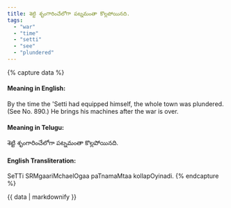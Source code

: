 ```yaml
---
title: శెట్టి శృంగారించేలోగా పట్నమంతా కొల్లపోయినది.
tags:
  - "war"
  - "time"
  - "setti"
  - "see"
  - "plundered"
---
```


{% capture data %}
#### Meaning in English:
By the time the 'Setti had equipped himself, the whole town was plundered.
(See No. 890.)
He brings his machines after the war is over.

#### Meaning in Telugu:
శెట్టి శృంగారించేలోగా పట్నమంతా కొల్లపోయినది.

#### English Transliteration:
SeTTi SRMgaariMchaelOgaa paTnamaMtaa kollapOyinadi.
{% endcapture %}

<div class="notice">{{ data | markdownify }}</div>

